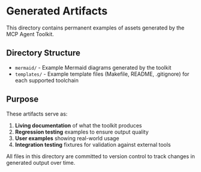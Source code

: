 # Generated Artifacts

This directory contains permanent examples of assets generated by the MCP Agent Toolkit.

## Directory Structure

- `mermaid/` - Example Mermaid diagrams generated by the toolkit
- `templates/` - Example template files (Makefile, README, .gitignore) for each supported toolchain

## Purpose

These artifacts serve as:
1. **Living documentation** of what the toolkit produces
2. **Regression testing** examples to ensure output quality
3. **User examples** showing real-world usage
4. **Integration testing** fixtures for validation against external tools

All files in this directory are committed to version control to track changes in generated output over time.